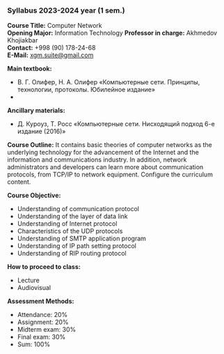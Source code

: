 ### Syllabus 2023-2024 year (1 sem.)

**Course Title:** Computer Network  
**Opening Major:** Information Technology 
**Professor in charge:** Akhmedov Khojiakbar  
**Contact:** +998 (90) 178-24-68  
**E-Mail:** xgm.suite@gmail.com

**Main textbook:**
- В. Г. Олифер, Н. А. Олифер «Компьютерные сети. Принципы, технологии, протоколы. Юбилейное издание»
- 
**Ancillary materials:**
- Д. Куроуз, Т. Росс «Компьютерные сети. Нисходящий подход 6-е издание (2016)»

**Course Outline:**
It contains basic theories of computer networks as the underlying technology for the advancement of the Internet and the information and communications industry. In addition, network administrators and developers can learn more about communication protocols, from TCP/IP to network equipment. Configure the curriculum content.

**Course Objective:**
- Understanding of communication protocol
- Understanding of the layer of data link
- Understanding of Internet protocol
- Characteristics of the UDP protocols
- Understanding of SMTP application program
- Understanding of IP path setting protocol
- Understanding of RIP routing protocol

**How to proceed to class:**
- Lecture
- Audiovisual

**Assessment Methods:**
- Attendance: 20%
- Assignment: 20%
- Midterm exam: 30%
- Final exam: 30%
- Sum: 100%
